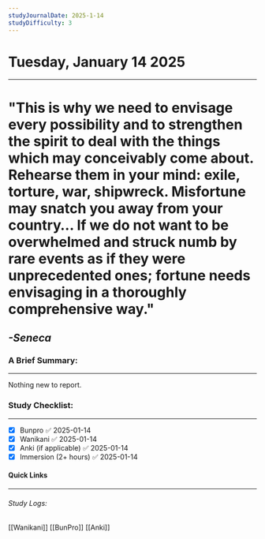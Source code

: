 ```yaml
---
studyJournalDate: 2025-1-14
studyDifficulty: 3
---
```


# Tuesday, January 14 2025
---
# "This is why we need to envisage every possibility and to strengthen the spirit to deal with the things which may conceivably come about. Rehearse them in your mind: exile, torture, war, shipwreck. Misfortune may snatch you away from your country… If we do not want to be overwhelmed and struck numb by rare events as if they were unprecedented ones; fortune needs envisaging in a thoroughly comprehensive way."

## *-Seneca*


### A Brief Summary:
---
Nothing new to report.
### Study Checklist:
---
- [x] Bunpro ✅ 2025-01-14
- [x] Wanikani ✅ 2025-01-14
- [x] Anki (if applicable) ✅ 2025-01-14
- [x] Immersion (2+ hours) ✅ 2025-01-14

#### Quick Links
---
###### Study Logs:
[[Wanikani]]
[[BunPro]]
[[Anki]]